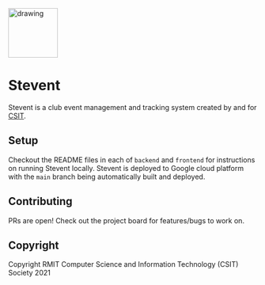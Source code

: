 <img src="https://user-images.githubusercontent.com/16392483/121765875-6d564980-cb91-11eb-91c2-8e15512dd570.png" alt="drawing" width="100"/>

# Stevent

Stevent is a club event management and tracking system created by and for [CSIT](https://csitsociety.club/). 

## Setup

Checkout the README files in each of `backend` and `frontend` for instructions on running Stevent locally. Stevent is deployed to Google cloud platform with the `main` branch being automatically built and deployed.

## Contributing

PRs are open! Check out the project board for features/bugs to work on.

## Copyright

Copyright RMIT Computer Science and Information Technology (CSIT) Society 2021
